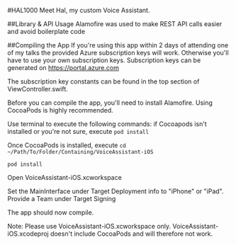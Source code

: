 #HAL1000
Meet Hal, my custom Voice Assistant. 

##Library & API Usage
Alamofire was used to make REST API calls easier and avoid boilerplate code

##Compiling the App
If you're using this app within 2 days of attending one of my talks the provided Azure subscription keys will work. 
Otherwise you'll have to use your own subscription keys. Subscription keys can be generated on https://portal.azure.com

The subscription key constants can be found in the top section of ViewController.swift. 

Before you can compile the app, you'll need to install Alamofire. Using CocoaPods is highly recommended. 

Use terminal to execute the following commands: 
if Cocoapods isn't installed or you're not sure, execute
`pod install`

Once CocoaPods is installed, execute
`cd ~/Path/To/Folder/Containing/VoiceAssistant-iOS`

`pod install`

Open VoiceAssistant-iOS.xcworkspace

Set the MainInterface under Target Deployment info to "iPhone" or "iPad". 
Provide a Team under Target Signing

The app should now compile. 

Note: Please use VoiceAssistant-iOS.xcworkspace only. 
VoiceAssistant-iOS.xcodeproj doesn't include CocoaPods and will therefore not work. 


